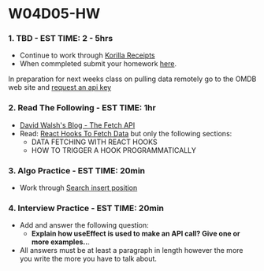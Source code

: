 # W04D05-HW

### 1. TBD - EST TIME: 2 - 5hrs

- Continue to work through [Korilla Receipts](https://git.generalassemb.ly/SEIR-526/korilla-receipts?organization=SEIR-526&organization=SEIR-526)
- When commpleted submit your homework [here](https://docs.google.com/forms/u/3/d/e/1FAIpQLSezWVG8OLr6ZxmRNOwZ6xsoYO5lu_7L1LTWA3X6iclG4iG_Hw/viewform?usp=send_form). 

In preparation for next weeks class on pulling data remotely go to the OMDB web site and 
[request an api key](http://www.omdbapi.com/apikey.aspx)

### 2. Read The Following - EST TIME: 1hr

 - [David Walsh's Blog - The Fetch API](https://davidwalsh.name/fetch)
- Read: [React Hooks To Fetch Data](https://www.robinwieruch.de/react-hooks-fetch-data) but only the following sections:
  - DATA FETCHING WITH REACT HOOKS
  - HOW TO TRIGGER A HOOK PROGRAMMATICALLY
  

### 3. Algo Practice - EST TIME: 20min

- Work through [Search insert position](./algorithms-homework.md) 

### 4.  Interview Practice - EST TIME: 20min

- Add and answer the following question: 
   - **Explain how useEffect is used to make an API call? Give one or more examples..**.
- All answers must be at least a paragraph in length however the more you write the more you have to talk about.


